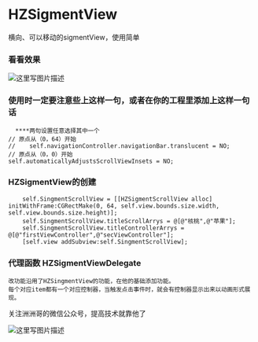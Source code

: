 # HZSigmentView
横向、可以移动的sigmentView，使用简单
### 看看效果
![这里写图片描述](http://img.blog.csdn.net/20160603172856243)

### 使用时一定要注意些上这样一句，或者在你的工程里添加上这样一句话
```objc
  ****两句设置任意选择其中一个
// 原点从（0，64）开始
//    self.navigationController.navigationBar.translucent = NO;
// 原点从（0，0）开始
self.automaticallyAdjustsScrollViewInsets = NO;
```


### HZSigmentView的创建
```objc
    self.SingmentScrollView = [[HZSigmentScrollView alloc] initWithFrame:CGRectMake(0, 64, self.view.bounds.size.width, self.view.bounds.size.height)];
    self.SingmentScrollView.titleScrollArrys = @[@"核桃",@"苹果"];
    self.SingmentScrollView.titleControllerArrys = @[@"firstViewController",@"secViewController"];
    [self.view addSubview:self.SingmentScrollView];
```
### 代理函数 HZSigmentViewDelegate
  
  ```objc
  改功能沿用了HZSingmentView的功能，在他的基础添加功能。
  每个对应item都有一个对应控制器，当触发点击事件时，就会有控制器显示出来以动画形式展现。
  ```
  


关注洲洲哥的微信公众号，提高技术就靠他了


![这里写图片描述](http://img.blog.csdn.net/20160520152250054)
 
 
 



